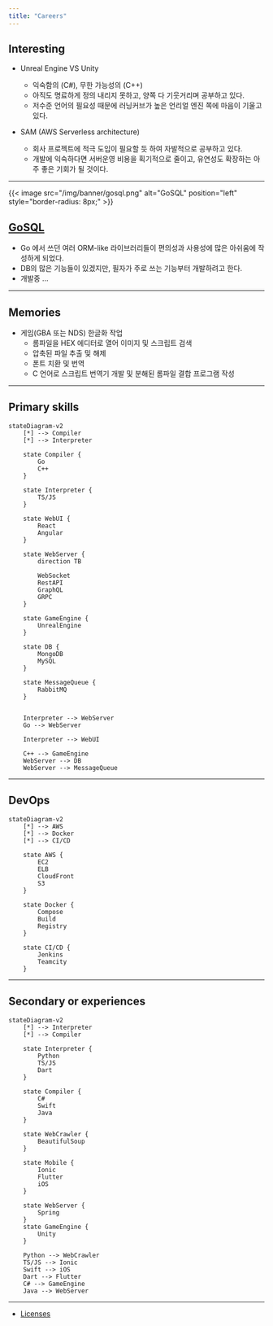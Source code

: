 ```yaml
---
title: "Careers"
---
```


## Interesting

+ Unreal Engine VS Unity
    - 익숙함의 (C#), 무한 가능성의 (C++)
    - 아직도 명료하게 정의 내리지 못하고, 양쪽 다 기웃거리며 공부하고 있다.
    - 저수준 언어의 필요성 때문에 러닝커브가 높은 언리얼 엔진 쪽에 마음이 기울고 있다.

+ SAM (AWS Serverless architecture)
    - 회사 프로젝트에 적극 도입이 필요할 듯 하여 자발적으로 공부하고 있다.
    - 개발에 익숙하다면 서버운영 비용을 획기적으로 줄이고, 유연성도 확장하는 아주 좋은 기회가 될 것이다.

---

{{< image src="/img/banner/gosql.png" alt="GoSQL" position="left" style="border-radius: 8px;" >}}

## [GoSQL](/projects/gosql.html)

* Go 에서 쓰던 여러 ORM-like 라이브러리들이 편의성과 사용성에 많은 아쉬움에 작성하게 되었다.
* DB의 많은 기능들이 있겠지만, 필자가 주로 쓰는 기능부터 개발하려고 한다.
* 개발중 ...

---

## Memories

+ 게임(GBA 또는 NDS) 한글화 작업
    - 롬파일을 HEX 에디터로 열어 이미지 및 스크립트 검색
    - 압축된 파일 추출 및 해제
    - 폰트 치환 및 번역
    - C 언어로 스크립트 번역기 개발 및 분해된 롬파일 결합 프로그램 작성

---

## Primary skills

```mermaid
stateDiagram-v2
    [*] --> Compiler
    [*] --> Interpreter

    state Compiler {
        Go
        C++
    }

    state Interpreter {
        TS/JS
    }

    state WebUI {
        React
        Angular
    }

    state WebServer {
        direction TB

        WebSocket
        RestAPI
        GraphQL
        GRPC
    }

    state GameEngine {
        UnrealEngine
    }

    state DB {
        MongoDB
        MySQL
    }

    state MessageQueue {
        RabbitMQ
    }


    Interpreter --> WebServer
    Go --> WebServer

    Interpreter --> WebUI

    C++ --> GameEngine
    WebServer --> DB
    WebServer --> MessageQueue
```

---

## DevOps

```mermaid
stateDiagram-v2
    [*] --> AWS
    [*] --> Docker
    [*] --> CI/CD

    state AWS {
        EC2
        ELB
        CloudFront
        S3
    }

    state Docker {
        Compose
        Build
        Registry
    }

    state CI/CD {
        Jenkins
        Teamcity
    }
```

  
---

## Secondary or experiences

```mermaid
stateDiagram-v2
    [*] --> Interpreter
    [*] --> Compiler

    state Interpreter {
        Python
        TS/JS
        Dart
    }

    state Compiler {
        C#
        Swift
        Java
    }

    state WebCrawler {
        BeautifulSoup
    }

    state Mobile {
        Ionic
        Flutter
        iOS
    }

    state WebServer {
        Spring
    }
    state GameEngine {
        Unity
    }

    Python --> WebCrawler
    TS/JS --> Ionic
    Swift --> iOS
    Dart --> Flutter
    C# --> GameEngine
    Java --> WebServer
```

---

* [Licenses](/licenses.html)
